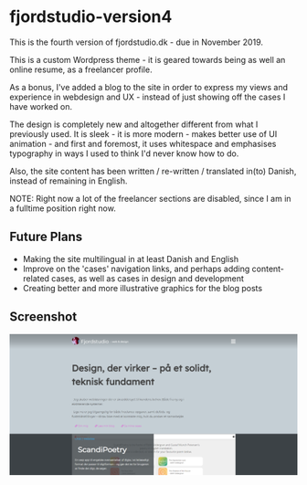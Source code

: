 # fjordstudio-version4
This is the fourth version of fjordstudio.dk - due in November 2019.

This is a custom Wordpress theme - it is geared towards being as well an online resume, as a freelancer profile. 

As a bonus, I've added a blog to the site in order to express my views and experience in webdesign and UX - instead of just showing off the cases I have worked on.

The design is completely new and altogether different from what I previously used. It is sleek - it is more modern - makes better use of UI animation - and first and foremost, it uses whitespace and emphasises typography in ways I used to think I'd never know how to do.

Also, the site content has been written / re-written / translated in(to) Danish, instead of remaining in English.

NOTE: Right now a lot of the freelancer sections are disabled, since I am in a fulltime position right now.

## Future Plans
- Making the site multilingual in at least Danish and English
- Improve on the 'cases' navigation links, and perhaps adding content-related cases, as well as cases in design and development
- Creating better and more illustrative graphics for the blog posts

## Screenshot
![Screenshot of the new Fjordstudio website](https://github.com/Fjordstudio/fjordstudio-version4/raw/master/themes/fj_studio/screenshot.png "Screenshot of Fjordstudio version 4")
